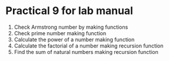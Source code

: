 # Practical 9 for lab manual 

1. Check Armstrong number by making functions
2. Check prime number making function
3. Calculate the power of a number making function
4. Calculate the factorial of a number making recursion function
5. Find the sum of natural numbers making recursion function